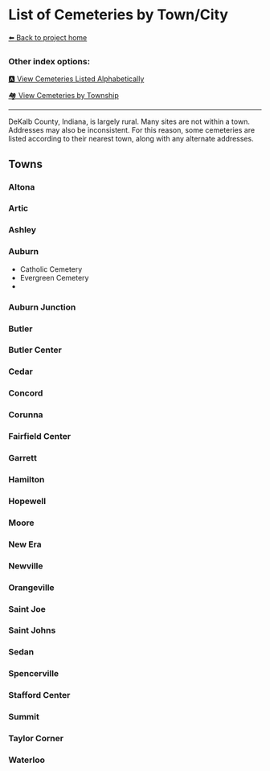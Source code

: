 # List of Cemeteries by Town/City


[:arrow_left: Back to project home](https://github.com/FyoAtEPL/DeKalbCemeteries "Back to project home")

### Other index options:
[:a: View Cemeteries Listed Alphabetically](https://github.com/FyoAtEPL/DeKalbCemeteries/blob/main/cemeteriesAlphabetical.md "View Cemeteries Listed Alphabetcially")

[:houses: View Cemeteries by Township](https://github.com/FyoAtEPL/DeKalbCemeteries/blob/main/cemeteriesTownship.md "View Cemeteries by Township")

---

DeKalb County, Indiana, is largely rural. Many sites are not within a town. Addresses may also be inconsistent. For this reason, some cemeteries are listed according to their nearest town, along with any alternate addresses.
## Towns

### Altona
### Artic
### Ashley
### Auburn
- Catholic Cemetery
- Evergreen Cemetery
- 
### Auburn Junction
### Butler
### Butler Center
### Cedar
### Concord
### Corunna
### Fairfield Center
### Garrett
### Hamilton
### Hopewell
### Moore
### New Era
### Newville
### Orangeville
### Saint Joe
### Saint Johns
### Sedan
### Spencerville
### Stafford Center
### Summit
### Taylor Corner
### Waterloo
